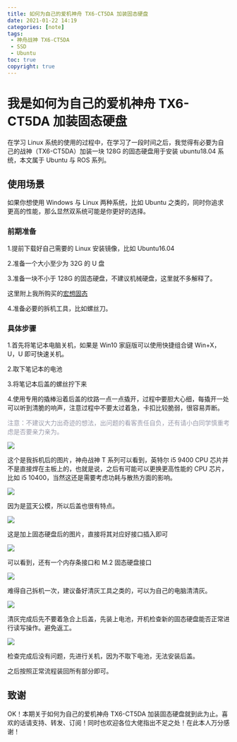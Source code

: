 ```yaml
---
title: 如何为自己的爱机神舟 TX6-CT5DA 加装固态硬盘
date: 2021-01-22 14:19
categories: [note]
tags: 
 - 神舟战神 TX6-CT5DA
 - SSD
 - Ubuntu
toc: true
copyright: true
---
```


# 我是如何为自己的爱机神舟 TX6-CT5DA 加装固态硬盘

在学习 Linux 系统的使用的过程中，在学习了一段时间之后，我觉得有必要为自己的战神（TX6-CT5DA）加装一块 128G 的固态硬盘用于安装 ubuntu18.04 系统，本文属于 Ubuntu 与 ROS 系列。

<!-- more -->

## 使用场景

如果你想使用 Windows 与 Linux 两种系统，比如 Ubuntu 之类的，同时你追求更高的性能，那么显然双系统可能是你更好的选择。

### 前期准备

1.提前下载好自己需要的 Linux 安装镜像，比如 Ubuntu16.04

2.准备一个大小至少为 32G 的 U 盘

3.准备一块不小于 128G 的固态硬盘，不建议机械硬盘，这里就不多解释了。

这里附上我所购买的[宏想固态](https://m.tb.cn/h.488QMNG?sm=429b6e)

4.准备必要的拆机工具，比如螺丝刀。

### 具体步骤

1.首先将笔记本电脑关机，如果是 Win10 家庭版可以使用快捷组合键 Win+X，U，U 即可快速关机。

2.取下笔记本的电池

3.将笔记本后盖的螺丝拧下来

4.使用专用的撬棒沿着后盖的纹路一点一点撬开，过程中要胆大心细，每撬开一处可以听到清脆的响声，注意过程中不要太过着急，卡扣比较脆弱，很容易弄断。

<font color=#999AAA >注意：不建议大力出奇迹的想法，出问题的看客责任自负，还有请小白同学慎重考虑是否要亲力亲为。</font>


![](https://cn-sy1.rains3.com/dfdfgf/blog/How_to_install_an_SSD_for_your_love_machine_Shenzhou_TX6-CT5DA/1.jpg)

这个是我拆机后的图片，神舟战神 T 系列可以看到，英特尔 i5 9400 CPU 芯片并不是直接焊在主板上的，也就是说，之后有可能可以更换更高性能的 CPU 芯片，比如 i5 10400，当然这还是需要考虑功耗与散热方面的影响。

![](https://cn-sy1.rains3.com/dfdfgf/blog/How_to_install_an_SSD_for_your_love_machine_Shenzhou_TX6-CT5DA/2.jpg)

因为是蓝天公模，所以后盖也很有特点。

![](https://cn-sy1.rains3.com/dfdfgf/blog/How_to_install_an_SSD_for_your_love_machine_Shenzhou_TX6-CT5DA/3.jpg)

这是加上固态硬盘后的图片，直接将其对应好接口插入即可

![](https://cn-sy1.rains3.com/dfdfgf/blog/How_to_install_an_SSD_for_your_love_machine_Shenzhou_TX6-CT5DA/4.jpg)

可以看到，还有一个内存条接口和 M.2 固态硬盘接口

![](https://cn-sy1.rains3.com/dfdfgf/blog/How_to_install_an_SSD_for_your_love_machine_Shenzhou_TX6-CT5DA/5.jpg)

难得自己拆机一次，建议备好清灰工具之类的，可以为自己的电脑清清灰。

![](https://cn-sy1.rains3.com/dfdfgf/blog/How_to_install_an_SSD_for_your_love_machine_Shenzhou_TX6-CT5DA/6.jpg)

清灰完成后先不要着急合上后盖，先装上电池，开机检查新的固态硬盘能否正常进行读写操作。避免返工。

![](https://cn-sy1.rains3.com/dfdfgf/blog/How_to_install_an_SSD_for_your_love_machine_Shenzhou_TX6-CT5DA/7.jpg)

检查完成后没有问题，先进行关机，因为不取下电池，无法安装后盖。

之后按照正常流程装回所有部分即可。

## 致谢

OK！本期关于如何为自己的爱机神舟 TX6-CT5DA 加装固态硬盘就到此为止。喜欢的话请支持、转发、订阅！同时也欢迎各位大佬指出不足之处！在此本人万分感谢！

